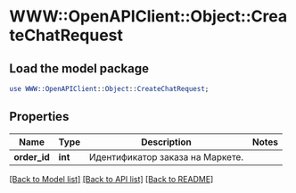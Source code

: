 # WWW::OpenAPIClient::Object::CreateChatRequest

## Load the model package
```perl
use WWW::OpenAPIClient::Object::CreateChatRequest;
```

## Properties
Name | Type | Description | Notes
------------ | ------------- | ------------- | -------------
**order_id** | **int** | Идентификатор заказа на Маркете. | 

[[Back to Model list]](../README.md#documentation-for-models) [[Back to API list]](../README.md#documentation-for-api-endpoints) [[Back to README]](../README.md)


